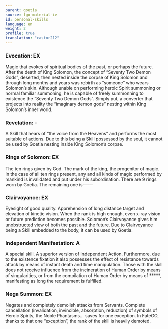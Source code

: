 ```yaml
---
parent: goetia
source: fgo-material-iv
id: personal-skills
language: en
weight: 2
profile: true
translation: "castor212"
---
```


### Evocation: EX

Magic that evokes of spiritual bodies of the past, or perhaps the future.
After the death of King Solomon, the concept of “Seventy Two Demon Gods”, deserted, then nested inside the corpse of King Solomon and through long months and years was rebirth as “someone” who wears Solomon’s skin.
Although unable on performing heroic Spirit summoning or normal familiar summoning, he is capable of freely summonning to existence the “Seventy Two Demon Gods”.
Simply put, a converter that projects into reality the “imaginary demon gods” nesting within King Solomon’s inner world.

###  Revelation: -

A Skill that hears of “the voice from the Heavens” and performs the most suitable of actions.
Due to this being a Skill possessed by the soul, it cannot be used by Goetia nesting inside King Solomon’s corpse.

### Rings of Solomon: EX

The ten rings given by God. The mark of the king, the progenitor of magic.
In the case of all ten rings present, any and all kinds of magic performed by mankind is invalidated and put under his subordination.
There are 9 rings worn by Goetia. The remaining one is-----

### Clairvoyance: EX

Eyesight of good quality. Apprehension of long distance target and elevation of kinetic vision. When the rank is high enough, even x-ray vision or future prediction becomes possible.
Solomon’s Clairvoyance gives him unobstructed view of both the past and the future. Due to Clairvoyance being a Skill embedded to the body, it can be used by Goetia.

### Independent Manifestation: A

A special skill. A superior version of Independent Action.
Furthermore, due to the existence fixation it also possesses the effect of resistance towards attack by means of instant death and time manipulation.
Those with the skill does not receive influence from the incineration of Human Order by means of singularities, or from the compilation of Human Order by means of *****, manifesting as long the requirement is fulfilled.

### Nega Summon: EX

Negates and completely demolish attacks from Servants.
Complete cancellation (invalidation, invincible, absorption, reduction) of symbols of Heroic Spirits, the Noble Phantasms… saves for one exception.
In FateGO, thanks to that one “exception”, the rank of the skill is heavily demoted.
